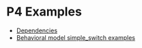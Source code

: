 P4 Examples
===========

- [Dependencies](installation_notes.txt)
- [Behavioral model simple_switch examples](simple_switch/README.md)
